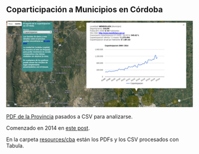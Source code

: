 ## Coparticipación a Municipios en Córdoba

![mapa](img/mapa.png)

[PDF de la Provincia](http://www.cba.gov.ar/coparticipacion/) pasados a CSV para analizarse.

Comenzado en 2014 en [este post](https://andresvazquez.com.ar/blog/la-coparticipacion-provincial-de-recursos-en-cordoba/).  

En la carpeta [resources/cba](resources/cba) están los PDFs y los CSV procesados con Tabula.  
